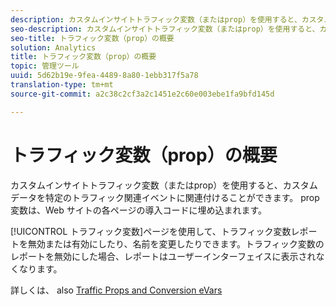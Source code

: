 ```yaml
---
description: カスタムインサイトトラフィック変数（またはprop）を使用すると、カスタムデータを特定のトラフィック関連イベントに関連付けることができます。 prop 変数は、Web サイトの各ページの導入コードに埋め込まれます。
seo-description: カスタムインサイトトラフィック変数（またはprop）を使用すると、カスタムデータを特定のトラフィック関連イベントに関連付けることができます。 prop 変数は、Web サイトの各ページの導入コードに埋め込まれます。
seo-title: トラフィック変数（prop）の概要
solution: Analytics
title: トラフィック変数（prop）の概要
topic: 管理ツール
uuid: 5d62b19e-9fea-4489-8a80-1ebb317f5a78
translation-type: tm+mt
source-git-commit: a2c38c2cf3a2c1451e2c60e003ebe1fa9bfd145d

---
```



# トラフィック変数（prop）の概要

カスタムインサイトトラフィック変数（またはprop）を使用すると、カスタムデータを特定のトラフィック関連イベントに関連付けることができます。 prop 変数は、Web サイトの各ページの導入コードに埋め込まれます。

[!UICONTROL トラフィック変数]ページを使用して、トラフィック変数レポートを無効または有効にしたり、名前を変更したりできます。トラフィック変数のレポートを無効にした場合、レポートはユーザーインターフェイスに表示されなくなります。

詳しくは、 also [Traffic Props and Conversion eVars](/help/implement/analytics-terminology-basics/c-props-evars/props-evars.md)
